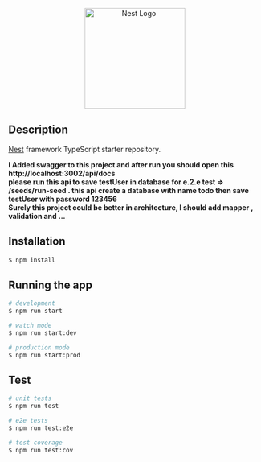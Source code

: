 <p align="center">
  <a href="http://nestjs.com/" target="blank"><img src="https://nestjs.com/img/logo-small.svg" width="200" alt="Nest Logo" /></a>
</p>



## Description

[Nest](https://github.com/nestjs/nest) framework TypeScript starter repository.

<b> I Added swagger to this project and after run you should open this http://localhost:3002/api/docs </b>
<br />
<b> please run this api to save testUser in database for e.2.e test => /seeds/run-seed . this api create a database with name todo then save testUser with password 123456 </b>
<br />
<b>Surely this project could be better in architecture, I should add mapper , validation and ... </b>


## Installation

```bash
$ npm install
```

## Running the app

```bash
# development
$ npm run start

# watch mode
$ npm run start:dev

# production mode
$ npm run start:prod
```

## Test

```bash
# unit tests
$ npm run test

# e2e tests
$ npm run test:e2e

# test coverage
$ npm run test:cov
```


